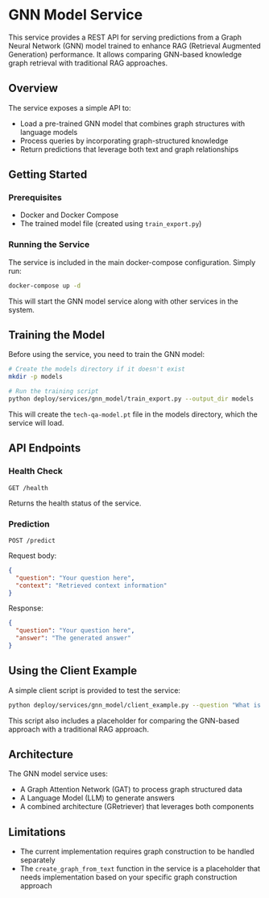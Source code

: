 # GNN Model Service

This service provides a REST API for serving predictions from a Graph Neural Network (GNN) model trained to enhance RAG (Retrieval Augmented Generation) performance. It allows comparing GNN-based knowledge graph retrieval with traditional RAG approaches.

## Overview

The service exposes a simple API to:
- Load a pre-trained GNN model that combines graph structures with language models
- Process queries by incorporating graph-structured knowledge
- Return predictions that leverage both text and graph relationships

## Getting Started

### Prerequisites

- Docker and Docker Compose
- The trained model file (created using `train_export.py`)

### Running the Service

The service is included in the main docker-compose configuration. Simply run:

```bash
docker-compose up -d
```

This will start the GNN model service along with other services in the system.

## Training the Model

Before using the service, you need to train the GNN model:

```bash
# Create the models directory if it doesn't exist
mkdir -p models

# Run the training script
python deploy/services/gnn_model/train_export.py --output_dir models
```

This will create the `tech-qa-model.pt` file in the models directory, which the service will load.

## API Endpoints

### Health Check

```
GET /health
```

Returns the health status of the service.

### Prediction

```
POST /predict
```

Request body:
```json
{
  "question": "Your question here",
  "context": "Retrieved context information"
}
```

Response:
```json
{
  "question": "Your question here",
  "answer": "The generated answer"
}
```

## Using the Client Example

A simple client script is provided to test the service:

```bash
python deploy/services/gnn_model/client_example.py --question "What is the capital of France?" --context "France is a country in Western Europe. Its capital is Paris, which is known for the Eiffel Tower."
```

This script also includes a placeholder for comparing the GNN-based approach with a traditional RAG approach.

## Architecture

The GNN model service uses:
- A Graph Attention Network (GAT) to process graph structured data
- A Language Model (LLM) to generate answers
- A combined architecture (GRetriever) that leverages both components

## Limitations

- The current implementation requires graph construction to be handled separately
- The `create_graph_from_text` function in the service is a placeholder that needs implementation based on your specific graph construction approach 